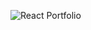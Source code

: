 ![React Portfolio](https://user-images.githubusercontent.com/113862182/222610579-e386cd64-c0cf-4e07-8520-bde7095dca2d.png)
